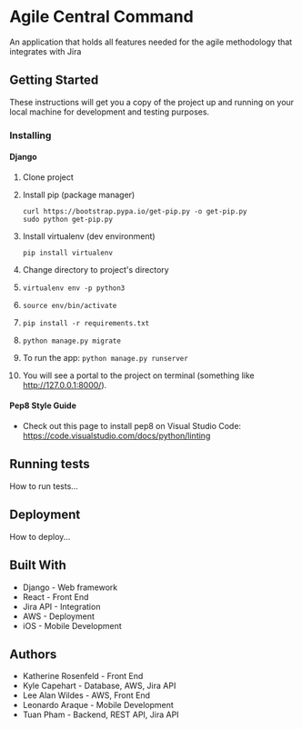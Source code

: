 # Agile Central Command
An application that holds all features needed for the agile methodology that integrates with Jira

## Getting Started
These instructions will get you a copy of the project up and running on your local machine for development and testing purposes.

### Installing
#### Django
1. Clone project
2. Install pip (package manager)

	```
	curl https://bootstrap.pypa.io/get-pip.py -o get-pip.py
	sudo python get-pip.py
	```
3. Install virtualenv (dev environment)

	```
	pip install virtualenv
	```
4. Change directory to project's directory
5. ```virtualenv env -p python3```
6. ```source env/bin/activate```
7. ```pip install -r requirements.txt```
8. ```python manage.py migrate```
9. To run the app: ```python manage.py runserver```
10. You will see a portal to the project on terminal (something like http://127.0.0.1:8000/).

#### Pep8 Style Guide
- Check out this page to install pep8 on Visual Studio Code: https://code.visualstudio.com/docs/python/linting


## Running tests
How to run tests...

## Deployment
How to deploy...

## Built With
* Django - Web framework
* React - Front End
* Jira API - Integration
* AWS - Deployment
* iOS - Mobile Development

## Authors
* Katherine Rosenfeld - Front End
* Kyle Capehart - Database, AWS, Jira API
* Lee Alan Wildes - AWS, Front End
* Leonardo Araque - Mobile Development
* Tuan Pham - Backend, REST API, Jira API